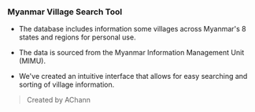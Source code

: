 ### Myanmar Village Search Tool

- The database includes information some villages across Myanmar's 8 states and regions for personal use. 

- The data is sourced from the Myanmar Information Management Unit (MIMU).
  
- We've created an intuitive interface that allows for easy searching and sorting of village information.


> Created by AChann 
